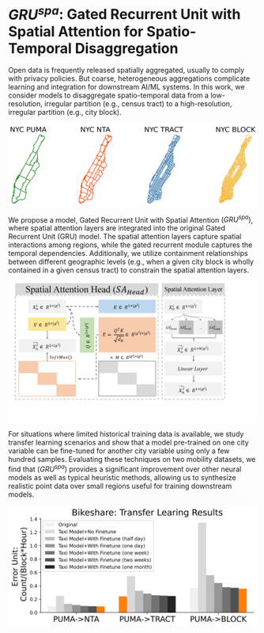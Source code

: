 # $GRU^{spa}$: Gated Recurrent Unit with Spatial Attention for Spatio-Temporal Disaggregation

Open data is frequently released spatially aggregated, usually to comply with privacy policies.  But coarse, heterogeneous aggregations complicate learning and integration for downstream AI/ML systems.  In this work, we consider models to disaggregate spatio-temporal data from a low-resolution, irregular partition (e.g., census tract) to a high-resolution, irregular partition (e.g., city block). 

![alt text](https://github.com/BeanHam/2023-urban-disaggregation/blob/main/figures/geo-boundaries.png)

We propose a model, Gated Recurrent Unit with Spatial Attention $(GRU^{spa})$, where spatial attention layers are integrated into the original Gated Recurrent Unit (GRU) model. The spatial attention layers capture spatial interactions among regions, while the gated recurrent module captures the temporal dependencies. Additionally, we utilize containment relationships between different geographic levels (e.g., when a given city block is wholly contained in a given census tract) to constrain the spatial attention layers. 

![alt text](https://github.com/BeanHam/2023-urban-disaggregation/blob/main/figures/setting.png)

For situations where limited historical training data is available, we study transfer learning scenarios and show that a model pre-trained on one city variable can be fine-tuned for another city variable using only a few hundred samples. Evaluating these techniques on two mobility datasets, we find that $(GRU^{spa})$ provides a significant improvement over other neural models as well as typical heuristic methods, allowing us to synthesize realistic point data over small regions useful for training downstream models.

![alt text](https://github.com/BeanHam/2023-urban-disaggregation/blob/main/figures/bikeshare_finetune_results.png)
